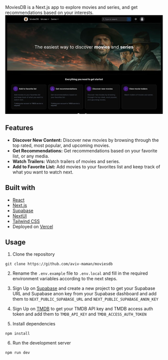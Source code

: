 MoviesDB is a Next.js app to explore movies and series, and get recommendations based on your interests.
![](https://raw.githubusercontent.com/aviv-maman/moviesdb/master/public/preview.jpeg)

## Features

- **Discover New Content:** Discover new movies by browsing through the top rated, most popular, and upcoming movies.
- **Get Recommendations:** Get recommendations based on your favorite list, or any media.
- **Watch Trailers:** Watch trailers of movies and series.
- **Add to Favorite List:** Add movies to your favorites list and keep track of what you want to watch next.

## Built with

- [React](https://react.dev)
- [Next.js](https://nextjs.org)
- [Supabase](https://supabase.com)
- [NextUI](https://nextui.org)
- [Tailwind CSS](https://tailwindcss.com)
- Deployed on [Vercel](https://vercel.com)

## Usage

1. Clone the repository

```
git clone https://github.com/aviv-maman/moviesdb
```

2. Rename the `.env.example` file to `.env.local` and fill in the required environment variables according to the next steps.
3. Sign Up on [Supabase](https://supabase.com) and create a new project to get your Supabase URL and Supabase anon key from your Supabase dashboard and add them to `NEXT_PUBLIC_SUPABASE_URL` and `NEXT_PUBLIC_SUPABASE_ANON_KEY`
4. Sign Up on [TMDB](https://www.themoviedb.org) to get your TMDB API key and TMDB access auth token and add them to `TMDB_API_KEY` and `TMDB_ACCESS_AUTH_TOKEN`

5. Install dependencies

```
npm install
```

6. Run the development server

```
npm run dev
```
